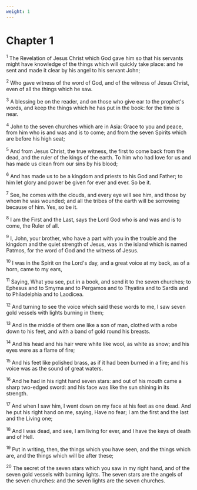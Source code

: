 ```yaml
---
weight: 1
---
```


# Chapter 1

<sup>1</sup> The Revelation of Jesus Christ which God gave him so that his servants might have knowledge of the things which will quickly take place: and he sent and made it clear by his angel to his servant John; 

<sup>2</sup> Who gave witness of the word of God, and of the witness of Jesus Christ, even of all the things which he saw. 

<sup>3</sup> A blessing be on the reader, and on those who give ear to the prophet's words, and keep the things which he has put in the book: for the time is near. 

<sup>4</sup> John to the seven churches which are in Asia: Grace to you and peace, from him who is and was and is to come; and from the seven Spirits which are before his high seat; 

<sup>5</sup> And from Jesus Christ, the true witness, the first to come back from the dead, and the ruler of the kings of the earth. To him who had love for us and has made us clean from our sins by his blood; 

<sup>6</sup> And has made us to be a kingdom and priests to his God and Father; to him let glory and power be given for ever and ever. So be it. 

<sup>7</sup> See, he comes with the clouds, and every eye will see him, and those by whom he was wounded; and all the tribes of the earth will be sorrowing because of him. Yes, so be it. 

<sup>8</sup> I am the First and the Last, says the Lord God who is and was and is to come, the Ruler of all. 

<sup>9</sup> I, John, your brother, who have a part with you in the trouble and the kingdom and the quiet strength of Jesus, was in the island which is named Patmos, for the word of God and the witness of Jesus. 

<sup>10</sup> I was in the Spirit on the Lord's day, and a great voice at my back, as of a horn, came to my ears, 

<sup>11</sup> Saying, What you see, put in a book, and send it to the seven churches; to Ephesus and to Smyrna and to Pergamos and to Thyatira and to Sardis and to Philadelphia and to Laodicea. 

<sup>12</sup> And turning to see the voice which said these words to me, I saw seven gold vessels with lights burning in them; 

<sup>13</sup> And in the middle of them one like a son of man, clothed with a robe down to his feet, and with a band of gold round his breasts. 

<sup>14</sup> And his head and his hair were white like wool, as white as snow; and his eyes were as a flame of fire; 

<sup>15</sup> And his feet like polished brass, as if it had been burned in a fire; and his voice was as the sound of great waters. 

<sup>16</sup> And he had in his right hand seven stars: and out of his mouth came a sharp two-edged sword: and his face was like the sun shining in its strength. 

<sup>17</sup> And when I saw him, I went down on my face at his feet as one dead. And he put his right hand on me, saying, Have no fear; I am the first and the last and the Living one; 

<sup>18</sup> And I was dead, and see, I am living for ever, and I have the keys of death and of Hell. 

<sup>19</sup> Put in writing, then, the things which you have seen, and the things which are, and the things which will be after these; 

<sup>20</sup> The secret of the seven stars which you saw in my right hand, and of the seven gold vessels with burning lights. The seven stars are the angels of the seven churches: and the seven lights are the seven churches. 


